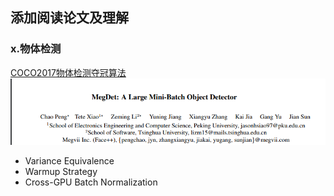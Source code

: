 ## 添加阅读论文及理解	

### x.物体检测  

[COCO2017物体检测夺冠算法](http://cn.arxiv.org/abs/1711.07240)
![paper one](../img/paper_one.png)
* Variance Equivalence
* Warmup Strategy
* Cross-GPU Batch Normalization

